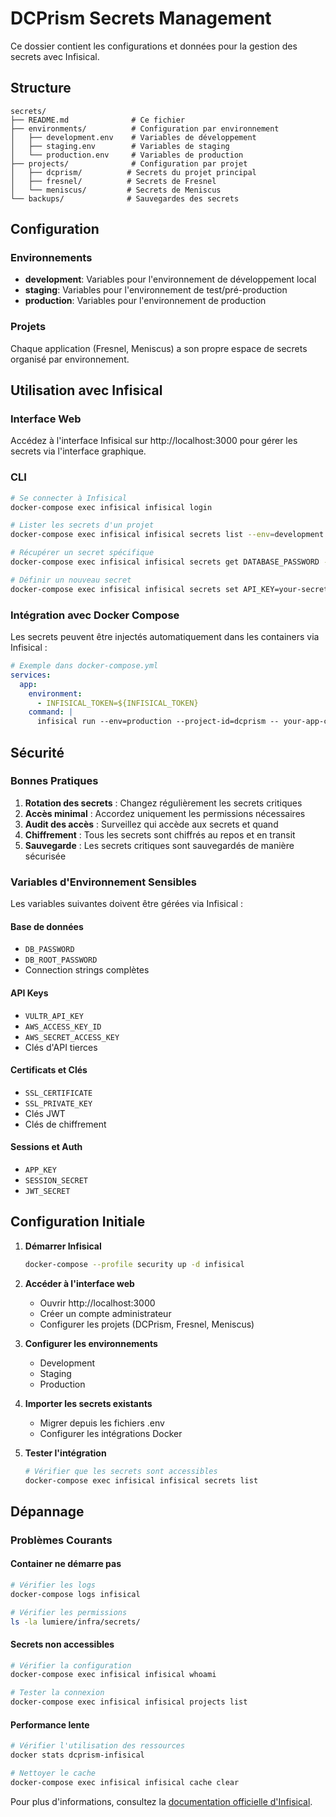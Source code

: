 # DCPrism Secrets Management

Ce dossier contient les configurations et données pour la gestion des secrets avec Infisical.

## Structure

```
secrets/
├── README.md              # Ce fichier
├── environments/          # Configuration par environnement
│   ├── development.env    # Variables de développement
│   ├── staging.env        # Variables de staging
│   └── production.env     # Variables de production
├── projects/              # Configuration par projet
│   ├── dcprism/          # Secrets du projet principal
│   ├── fresnel/          # Secrets de Fresnel
│   └── meniscus/         # Secrets de Meniscus
└── backups/              # Sauvegardes des secrets
```

## Configuration

### Environnements
- **development**: Variables pour l'environnement de développement local
- **staging**: Variables pour l'environnement de test/pré-production  
- **production**: Variables pour l'environnement de production

### Projets
Chaque application (Fresnel, Meniscus) a son propre espace de secrets organisé par environnement.

## Utilisation avec Infisical

### Interface Web
Accédez à l'interface Infisical sur http://localhost:3000 pour gérer les secrets via l'interface graphique.

### CLI
```bash
# Se connecter à Infisical
docker-compose exec infisical infisical login

# Lister les secrets d'un projet
docker-compose exec infisical infisical secrets list --env=development --project-id=dcprism

# Récupérer un secret spécifique
docker-compose exec infisical infisical secrets get DATABASE_PASSWORD --env=production --project-id=fresnel

# Définir un nouveau secret
docker-compose exec infisical infisical secrets set API_KEY=your-secret-value --env=development --project-id=meniscus
```

### Intégration avec Docker Compose
Les secrets peuvent être injectés automatiquement dans les containers via Infisical :

```yaml
# Exemple dans docker-compose.yml
services:
  app:
    environment:
      - INFISICAL_TOKEN=${INFISICAL_TOKEN}
    command: |
      infisical run --env=production --project-id=dcprism -- your-app-command
```

## Sécurité

### Bonnes Pratiques
1. **Rotation des secrets** : Changez régulièrement les secrets critiques
2. **Accès minimal** : Accordez uniquement les permissions nécessaires
3. **Audit des accès** : Surveillez qui accède aux secrets et quand
4. **Chiffrement** : Tous les secrets sont chiffrés au repos et en transit
5. **Sauvegarde** : Les secrets critiques sont sauvegardés de manière sécurisée

### Variables d'Environnement Sensibles
Les variables suivantes doivent être gérées via Infisical :

#### Base de données
- `DB_PASSWORD`
- `DB_ROOT_PASSWORD`
- Connection strings complètes

#### API Keys
- `VULTR_API_KEY`
- `AWS_ACCESS_KEY_ID`
- `AWS_SECRET_ACCESS_KEY`
- Clés d'API tierces

#### Certificats et Clés
- `SSL_CERTIFICATE`
- `SSL_PRIVATE_KEY`
- Clés JWT
- Clés de chiffrement

#### Sessions et Auth
- `APP_KEY`
- `SESSION_SECRET`
- `JWT_SECRET`

## Configuration Initiale

1. **Démarrer Infisical**
   ```bash
   docker-compose --profile security up -d infisical
   ```

2. **Accéder à l'interface web**
   - Ouvrir http://localhost:3000
   - Créer un compte administrateur
   - Configurer les projets (DCPrism, Fresnel, Meniscus)

3. **Configurer les environnements**
   - Development
   - Staging  
   - Production

4. **Importer les secrets existants**
   - Migrer depuis les fichiers .env
   - Configurer les intégrations Docker

5. **Tester l'intégration**
   ```bash
   # Vérifier que les secrets sont accessibles
   docker-compose exec infisical infisical secrets list
   ```

## Dépannage

### Problèmes Courants

#### Container ne démarre pas
```bash
# Vérifier les logs
docker-compose logs infisical

# Vérifier les permissions
ls -la lumiere/infra/secrets/
```

#### Secrets non accessibles
```bash
# Vérifier la configuration
docker-compose exec infisical infisical whoami

# Tester la connexion
docker-compose exec infisical infisical projects list
```

#### Performance lente
```bash
# Vérifier l'utilisation des ressources
docker stats dcprism-infisical

# Nettoyer le cache
docker-compose exec infisical infisical cache clear
```

Pour plus d'informations, consultez la [documentation officielle d'Infisical](https://infisical.com/docs/).
